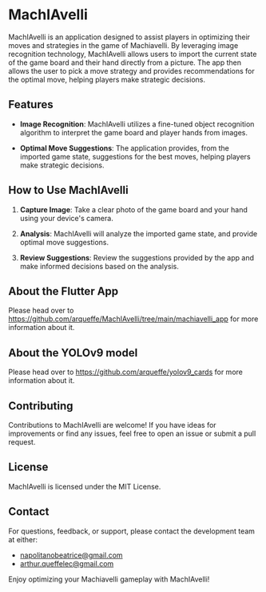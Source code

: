 # MachIAvelli

MachIAvelli is an application designed to assist players in optimizing their moves and strategies in the game of Machiavelli. By leveraging image recognition technology, MachIAvelli allows users to import the current state of the game board and their hand directly from a picture. The app then allows the user to pick a move strategy and provides recommendations for the optimal move, helping players make strategic decisions.

## Features

- **Image Recognition**: MachIAvelli utilizes a fine-tuned object recognition algorithm to interpret the game board and player hands from images.

- **Optimal Move Suggestions**: The application provides, from the imported game state, suggestions for the best moves, helping players make strategic decisions.

## How to Use MachIAvelli

1. **Capture Image**: Take a clear photo of the game board and your hand using your device's camera.

3. **Analysis**: MachIAvelli will analyze the imported game state, and provide optimal move suggestions.

4. **Review Suggestions**: Review the suggestions provided by the app and make informed decisions based on the analysis.

## About the Flutter App 

Please head over to https://github.com/arqueffe/MachIAvelli/tree/main/machiavelli_app for more information about it.

## About the YOLOv9 model

Please head over to https://github.com/arqueffe/yolov9_cards for more information about it.

## Contributing

Contributions to MachIAvelli are welcome! If you have ideas for improvements or find any issues, feel free to open an issue or submit a pull request.

## License

MachIAvelli is licensed under the MIT License.

## Contact

For questions, feedback, or support, please contact the development team at either:
- napolitanobeatrice@gmail.com
- arthur.queffelec@gmail.com

Enjoy optimizing your Machiavelli gameplay with MachIAvelli!